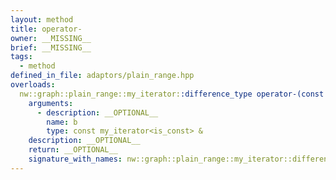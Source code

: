 ```yaml
---
layout: method
title: operator-
owner: __MISSING__
brief: __MISSING__
tags:
  - method
defined_in_file: adaptors/plain_range.hpp
overloads:
  nw::graph::plain_range::my_iterator::difference_type operator-(const my_iterator<is_const> &) const:
    arguments:
      - description: __OPTIONAL__
        name: b
        type: const my_iterator<is_const> &
    description: __OPTIONAL__
    return: __OPTIONAL__
    signature_with_names: nw::graph::plain_range::my_iterator::difference_type operator-(const my_iterator<is_const> & b) const
---
```

